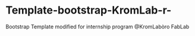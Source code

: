 # Template-bootstrap-KromLab-r-
Bootstrap Template modified for internship program @KromLabòro FabLab
